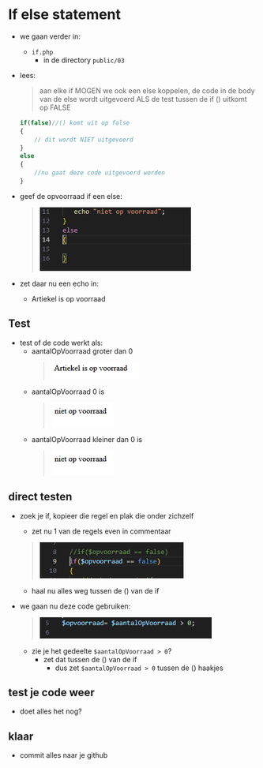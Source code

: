 # If else statement

- we gaan verder in:
    - `if.php` 
        - in de directory `public/03`

- lees:
    > aan elke if MOGEN we ook een else koppelen, de code in de body van de else wordt uitgevoerd ALS de test tussen de if () uitkomt op FALSE

    ```php
    if(false)//() komt uit op false
    {
        // dit wordt NIET uitgevoerd
    }
    else
    {
        //nu gaat deze code uitgevoerd worden
    }
    ```

- geef de opvoorraad if een else:
    > ![](img/elseerbij.PNG)

- zet daar nu een echo in:
    - Artiekel is op voorraad

## Test

- test of de code werkt als:
    - aantalOpVoorraad groter dan 0
        > ![](img/artiekel.PNG)
    - aantalOpVoorraad 0 is
        > ![](img/nietvoor.PNG)
    - aantalOpVoorraad kleiner dan 0 is
        > ![](img/nietvoor.PNG)
 

## direct testen

- zoek je if, kopieer die regel en plak die onder zichzelf
    - zet nu 1 van de regels even in commentaar
    > ![](img/commentaar.PNG)
    - haal nu alles weg tussen de () van de if
    
- we gaan nu deze code gebruiken:
    > ![](img/aantal.PNG)
    - zie je het gedeelte ```$aantalOpVoorraad > 0```?
        - zet dat tussen de () van de if
            - dus zet  ```$aantalOpVoorraad > 0``` tussen de () haakjes

## test je code weer

- doet alles het nog?

## klaar
- commit alles naar je github

